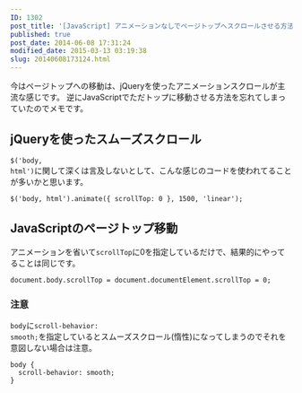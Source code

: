 ```yaml
---
ID: 1302
post_title: '[JavaScript] アニメーションなしでページトップへスクロールさせる方法'
published: true
post_date: 2014-06-08 17:31:24
modified_date: 2015-03-13 03:19:38
slug: 20140608173124.html
---
```

今はページトップへの移動は、jQueryを使ったアニメーションスクロールが主流な感じです。 逆にJavaScriptでただトップに移動させる方法を忘れてしまっていたのでメモです。

<!--more-->

<h2>jQueryを使ったスムーズスクロール</h2>

<code>$('body, html')</code>に関して深くは言及しないとして、こんな感じのコードを使われてることが多いかと思います。

<pre><code class="language-js">$('body, html').animate({ scrollTop: 0 }, 1500, 'linear');
</code></pre>

<h2>JavaScriptのページトップ移動</h2>

アニメーションを省いて<code>scrollTop</code>に0を指定しているだけで、結果的にやってることは同じです。

<pre><code class="language-js">document.body.scrollTop = document.documentElement.scrollTop = 0;
</code></pre>

<h3>注意</h3>

<code>body</code>に<code>scroll-behavior: smooth;</code>を指定しているとスムーズスクロール(惰性)になってしまうのでそれを意図しない場合は注意。

<pre><code class="language-css">body {
  scroll-behavior: smooth;
}
</code></pre>